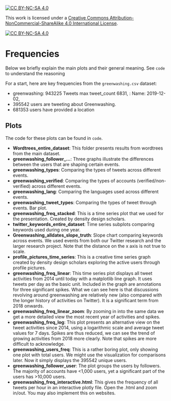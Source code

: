 [![CC BY-NC-SA 4.0][cc-by-nc-sa-shield]][cc-by-nc-sa]

This work is licensed under a
[Creative Commons Attribution-NonCommercial-ShareAlike 4.0 International License][cc-by-nc-sa].

[![CC BY-NC-SA 4.0][cc-by-nc-sa-image]][cc-by-nc-sa]

[cc-by-nc-sa]: http://creativecommons.org/licenses/by-nc-sa/4.0/
[cc-by-nc-sa-image]: https://licensebuttons.net/l/by-nc-sa/4.0/88x31.png
[cc-by-nc-sa-shield]: https://img.shields.io/badge/License-CC%20BY--NC--SA%204.0-lightgrey.svg

# Frequencies

Below we briefly explain the main plots and their general meaning. See ```code``` to understand the reasoning

For a start, here are key frequencies from the ```greenwashing.csv``` dataset:

- greenwashing: 943225 Tweets
  max tweet_count    6831, : Name: 2019-12-02,
- 395542 users are tweeting about Greenwashing.
- 681353 users have provided a location

## Plots
The code for these plots can be found in ```code```.

- **Wordtrees_entire_dataset**: This folder presents results from wordtrees from the main dataset.
- **greenwashing_follower_...**: Three graphs illustrate the differences between the users that are shaping certain events.
- **greenwashing_types**: Comparing the types of tweets across different events.
- **greenwashing_verified**: Comparing the types of accounts (verified/non-verified) across different events.
- **greenwashing_lang**: Comparing the languages used across different events.
- **greenwashing_tweet_types**: Comparing the types of tweet through events. Bar plot.
- **greenwashing_freq_stacked**: This is a time series plot that we used for the presentation. Created by density design scholars.
- **twitter_keywords_entire_dataset**: Time series subplots comparing keywords used during one year.
- **Greenwashing_alldates_slope_truth**: Slope chart comparing keywords across events. We used events from both our Twitter research and the larger research project. Note that the distance on the x axis is not true to scale.
- **profile_pictures_time_series**: This is a creative time series graph created by density design scholars exploring the active users through profile pictures.
- **greenwashing_freq_linear**: This time series plot displays all tweet activities from 2014 until today with a matplotlib line graph. It uses tweets per day as the basic unit. Included in the graph are annotations for three significant spikes. What we can see here is that discussions revolving around greenwashing are relatively new (also compared with the longer history of activities on Twitter). It is a significant term from 2018 onwards.
- **greenwashing_freq_linear_zoom**: By zooming in into the same data we get a more detailed view the most recent year of activities and spikes.
- **greenwashing_freq_log**: This plot presents an alternative view on the tweet activities since 2014, using a logarithmic scale and average tweet values for 7 days. Spikes are thus reduced, we can see the trend of growing activities from 2018 more clearly. Note that spikes are more difficult to acknowledge.
- **greenwashing_users_freq**: This is a rather boring plot, only showing one plot with total users. We might use the visualization for comparisons later. Now it simply displays the 395542 unique users.
- **greenwashing_follower_user**: The plot groups the users by followers. The majority of accounts have <1,000 users, yet a significant part of the users has >10,000 users. 
- **greenwashing_freq_interactive.html**: This gives the frequency of all tweets per hour in an interactive plotly file. Open the .html and zoom in/out. You may also implement this on websites.
